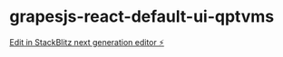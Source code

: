 # grapesjs-react-default-ui-qptvms

[Edit in StackBlitz next generation editor ⚡️](https://stackblitz.com/~/github.com/reyren18/grapesjs-react-default-ui-qptvms)